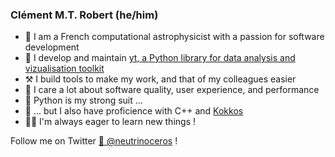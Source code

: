 ### Clément M.T. Robert (he/him)

- 🌟 I am a French computational astrophysicist with a passion for software
  development
- 🎨 I develop and maintain [yt, a Python library for data analysis and
vizualisation toolkit](https://github.com/yt-project/yt)
- ⚒️ I build tools to make my work, and that of my colleagues easier
- 🏅 I care a lot about software quality, user experience, and performance
- 🐍 Python is my strong suit ...
- 🦾 ... but I also have proficience with C++ and [Kokkos](https://github.com/kokkos/kokkos)
- 👨‍🎓 I'm always eager to learn new things !

Follow me on Twitter [🦏  @neutrinoceros](https://twitter.com/neutrinoceros) !

<!--
**neutrinoceros/neutrinoceros** is a ✨ _special_ ✨ repository because its `README.md` (this file) appears on your GitHub profile.

Here are some ideas to get you started:

- 🔭 I’m currently working on ...
- 🌱 I’m currently learning ...
- 👯 I’m looking to collaborate on ...
- 🤔 I’m looking for help with ...
- 💬 Ask me about ...
- 📫 How to reach me: ...
- 😄 Pronouns: ...
- ⚡ Fun fact: ...
-->
